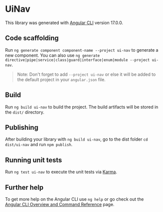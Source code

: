 # UiNav

This library was generated with [Angular CLI](https://github.com/angular/angular-cli) version 17.0.0.

## Code scaffolding

Run `ng generate component component-name --project ui-nav` to generate a new component. You can also use `ng generate directive|pipe|service|class|guard|interface|enum|module --project ui-nav`.
> Note: Don't forget to add `--project ui-nav` or else it will be added to the default project in your `angular.json` file. 

## Build

Run `ng build ui-nav` to build the project. The build artifacts will be stored in the `dist/` directory.

## Publishing

After building your library with `ng build ui-nav`, go to the dist folder `cd dist/ui-nav` and run `npm publish`.

## Running unit tests

Run `ng test ui-nav` to execute the unit tests via [Karma](https://karma-runner.github.io).

## Further help

To get more help on the Angular CLI use `ng help` or go check out the [Angular CLI Overview and Command Reference](https://angular.io/cli) page.
